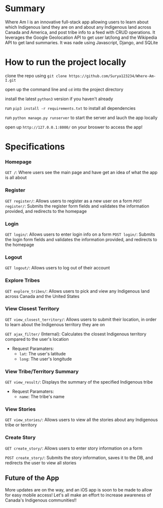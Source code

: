 
# Summary
Where Am I is an innovative full-stack app allowing users to learn about which Indigenous land they are on and about any Indigenous land across Canada and America, and post tribe info to a feed with CRUD operations. It leverages the Google Geolocation API to get user lat/long and the Wikipedia API to get land summaries. It was nade using Javascript, Django, and SQLite

# How to run the project locally
clone the repo using `git clone https://github.com/Surya123234/Where-Am-I.git` 

open up the command line and `cd` into the project directory

install the latest `python3` version if you haven't already

run `pip3 install -r requirements.txt` to install all dependencies

run `python manage.py runserver` to start the server and lauch the app locally

open up `http://127.0.0.1:8000/` on your broswer to access the app!

# Specifications

### Homepage
`GET /`: Where users see the main page and have get an idea of what the app is all about

### Register
`GET register/`: Allows users to register as a new user on a form
`POST register/`: Submits the register form fields and validates the information provided, and redirects to the homepage

### Login
`GET login/`: Allows users to enter login info on a form
`POST login/`: Submits the login form fields and validates the information provided, and redirects to the homepage

### Logout
`GET logout/`: Allows users to log out of their account

### Explore Tribes
`GET explore_tribes/`: Allows users to pick and view any Indigenous land across Canada and the United States

### View Closest Territory
`GET view_closest_territory/`: Allows users to submit their location, in order to learn about the Indigenous territory they are on

`GET ajax_filter/` (Internal): Calculates the closest Indigenous territory compared to the user's location
  - Request Paramaters:
    - `lat`: The user's latitude
    - `long`: The user's longitude

### View Tribe/Territory Summary
`GET view_result/`: Displays the summary of the specified Indigenous tribe
  - Request Paramaters:
    - `name`: The tribe's name
   
### View Stories
`GET view_stories/`: Allows users to view all the stories about any Indigenous tribe or territory

### Create Story
`GET create_story/`: Allows users to enter story information on a form

`POST create_story/`: Submits the story information, saves it to the DB, and redirects the user to view all stories


## Future of the App
More updates are on the way, and an iOS app is soon to be made to allow for easy mobile access! Let's all make an effort to increase awareness of Canada's Indigenous communities!!








